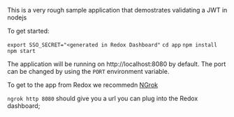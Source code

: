 This is a very rough sample application that demostrates validating a JWT in nodejs

To get started:

`export SSO_SECRET="<generated in Redox Dashboard"`
`cd app`
`npm install`
`npm start`

The application will be running on http://localhost:8080 by default. The port can be changed by using the `PORT` environment variable.

To get to the app from Redox we recommedn [NGrok](https://ngrok.com/) 

`ngrok http 8080` should give you a url you can plug into the Redox dashboard;

